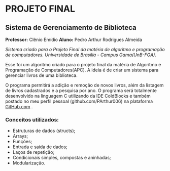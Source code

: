 #		   PROJETO FINAL
## Sistema de Gerenciamento de Biblioteca

**Professor:** Clênio Emídio
**Aluno:** Pedro Arthur Rodrigues Almeida

   _Sistema criado para o Projeto Final da matéria de algoritmo e programação de computadores.
Universidade de Brasília - Campus Gama(UnB-FGA)._

   Esse foi um algoritmo criado para o projeto final da matéria de Algoritmo
e Programação de Computadores(APC). A ideia é de criar um sistema para gerenciar livros de uma biblioteca.

   O programa permitirá a adição e remoção de novos livros, além da listagem de livros cadastrados e a pesquisa por ano. O programa será totalmente desenvolvido na linguagem C 
utilizando da IDE ColdBlocks e também postado no meu perfil pessoal 
(github.com/PArthur006) na plataforma [GitHub.com](github.com/PArthur006) .

### Conceitos utilizados: 
 - Estruturas de dados (structs);
 - Arrays;
 - Funções;
 - Entrada e saída de dados;
 - Laços de repetição;
 - Condicionais simples, compostas e aninhadas;
 - Modularização.
